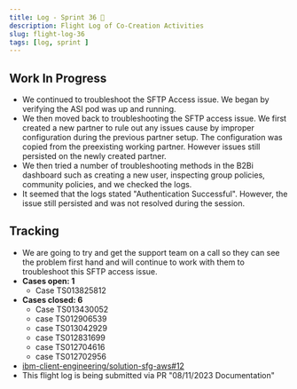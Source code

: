 ```yaml
---
title: Log - Sprint 36 🛫
description: Flight Log of Co-Creation Activities
slug: flight-log-36
tags: [log, sprint ]
---
```


## Work In Progress
- We continued to troubleshoot the SFTP Access issue. We began by verifying the ASI pod was up and running. 
- We then moved back to troubleshooting the SFTP access issue. We first created a new partner to rule out any issues cause by improper configuration during the previous partner setup. The configuration was copied from the preexisting working partner. However issues still persisted on the newly created partner.
- We then tried a number of troubleshooting methods in the B2Bi dashboard such as creating a new user, inspecting group policies, community policies, and we checked the logs.
- It seemed that the logs stated "Authentication Successful". However, the issue still persisted and was not resolved during the session. 
  
## Tracking
- We are going to try and get the support team on a call so they can see the problem first hand and will continue to work with them to troubleshoot this SFTP access issue. 
- **Cases open: 1**
  - Case TS013825812
- **Cases closed: 6**
  - Case TS013430052
  - case TS012906539
  - case TS013042929
  - case TS012831699
  - case TS012704616
  - case TS012702956  
- [ibm-client-engineering/solution-sfg-aws#12](https://zenhub.ibm.com/workspaces/st5-action-information-center-64343620d0cfd0000f03a114/issues/ibm-client-engineering/solution-sfg-aws/12)
- This flight log is being submitted via PR "08/11/2023 Documentation"